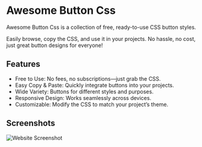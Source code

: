 # Awesome Button Css

Awesome Button Css is a collection of free, ready-to-use CSS button styles.

Easily browse, copy the CSS, and use it in your projects. No hassle, no cost, just great button designs for everyone!

## Features

- Free to Use: No fees, no subscriptions—just grab the CSS.
- Easy Copy & Paste: Quickly integrate buttons into your projects.
- Wide Variety: Buttons for different styles and purposes.
- Responsive Design: Works seamlessly across devices.
- Customizable: Modify the CSS to match your project’s theme.

## Screenshots

![Website Screenshot](https://cloud-h50xior4l-hack-club-bot.vercel.app/0image.png)